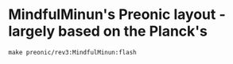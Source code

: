# MindfulMinun's Preonic layout - largely based on the Planck's

```
make preonic/rev3:MindfulMinun:flash
```
